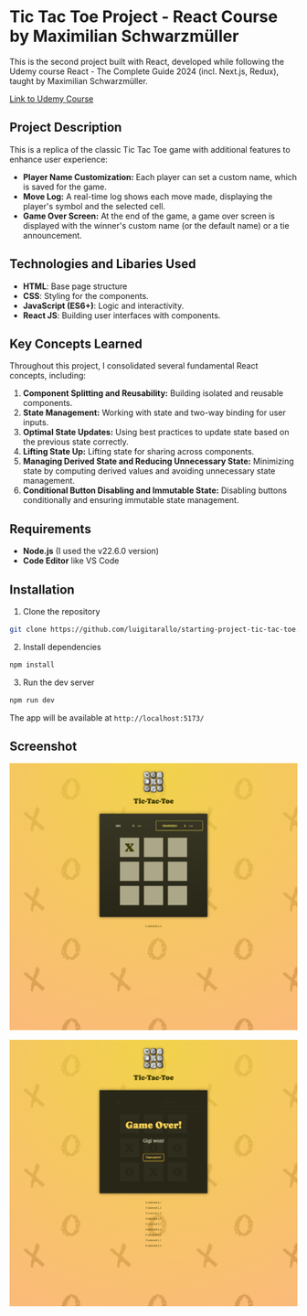 # Tic Tac Toe Project - React Course by Maximilian Schwarzmüller

This is the second project built with React, developed while following the Udemy course React - The Complete Guide 2024 (incl. Next.js, Redux), taught by Maximilian Schwarzmüller.

[Link to Udemy Course](https://www.udemy.com/course/react-the-complete-guide-incl-redux/)

## Project Description

This is a replica of the classic Tic Tac Toe game with additional features to enhance user experience:

- **Player Name Customization:** Each player can set a custom name, which is saved for the game.
- **Move Log:** A real-time log shows each move made, displaying the player's symbol and the selected cell.
- **Game Over Screen:** At the end of the game, a game over screen is displayed with the winner's custom name (or the default name) or a tie announcement.

## Technologies and Libaries Used

- **HTML**: Base page structure
- **CSS**: Styling for the components.
- **JavaScript (ES6+)**: Logic and interactivity.
- **React JS**: Building user interfaces with components.

## Key Concepts Learned

Throughout this project, I consolidated several fundamental React concepts, including:

1. **Component Splitting and Reusability:** Building isolated and reusable components.
2. **State Management:** Working with state and two-way binding for user inputs.
3. **Optimal State Updates:** Using best practices to update state based on the previous state correctly.
4. **Lifting State Up:** Lifting state for sharing across components.
5. **Managing Derived State and Reducing Unnecessary State:** Minimizing state by computing derived values and avoiding unnecessary state management.
6. **Conditional Button Disabling and Immutable State:** Disabling buttons conditionally and ensuring immutable state management.

## Requirements

- **Node.js** (I used the v22.6.0 version)
- **Code Editor** like VS Code

## Installation

1. Clone the repository

```bash
git clone https://github.com/luigitarallo/starting-project-tic-tac-toe.git
```

2. Install dependencies

```bash
npm install
```

3. Run the dev server

```bash
npm run dev
```

The app will be available at `http://localhost:5173/`

## Screenshot

![App Screenshot](./src/assets/tic-tac-toe-screenshot-1.png)

![App Screenshot](./src/assets/tic-tac-toe-screenshot-2.png)
